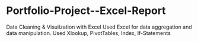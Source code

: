 # Portfolio-Project--Excel-Report
Data Cleaning &amp; Visuilzation with Excel
Used Excel for data aggregation and data manipulation. Used Xlookup, PivotTables, Index, If-Statements
